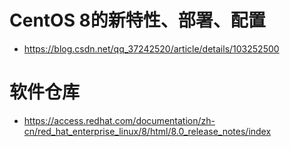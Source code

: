 
# CentOS 8的新特性、部署、配置
- https://blog.csdn.net/qq_37242520/article/details/103252500

# 软件仓库
- https://access.redhat.com/documentation/zh-cn/red_hat_enterprise_linux/8/html/8.0_release_notes/index
